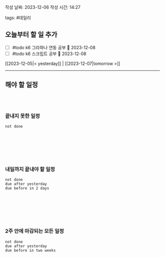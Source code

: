 
작성 날짜: 2023-12-06
작성 시간: 14:27

tags: #데일리

## 오늘부터 할 일 추가
- [ ] #todo k6 그라파나 연동 공부 📅 2023-12-08
- [ ] #todo k6 스크립트 공부 📅 2023-12-08

[[2023-12-05|< yesterday]] | [[2023-12-07|tomorrow >]]  
  
---  
## 해야 할 일정  

<br></br>
### 끝내지 못한 일정

```tasks
not done
```
<br></br>

<br></br>
### 내일까지 끝내야 할 일정
```tasks
not done
due after yesterday
due before in 2 days
```
<br></br>

<br></br>
### 2주 안에 마감되는 모든 일정
```tasks
not done
due after yesterday
due before in two weeks
```